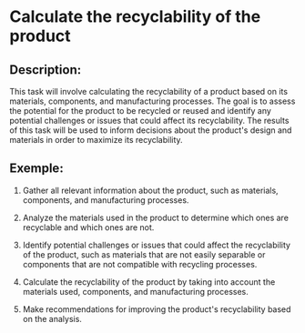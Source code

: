 # Calculate the recyclability of the product

## Description:
This task will involve calculating the recyclability of a product based on its materials, components, and manufacturing processes. The goal is to assess the potential for the product to be recycled or reused and identify any potential challenges or issues that could affect its recyclability. The results of this task will be used to inform decisions about the product's design and materials in order to maximize its recyclability.

## Exemple:
1. Gather all relevant information about the product, such as materials, components, and manufacturing processes.

2. Analyze the materials used in the product to determine which ones are recyclable and which ones are not.

3. Identify potential challenges or issues that could affect the recyclability of the product, such as materials that are not easily separable or components that are not compatible with recycling processes.

4. Calculate the recyclability of the product by taking into account the materials used, components, and manufacturing processes.

5. Make recommendations for improving the product's recyclability based on the analysis.